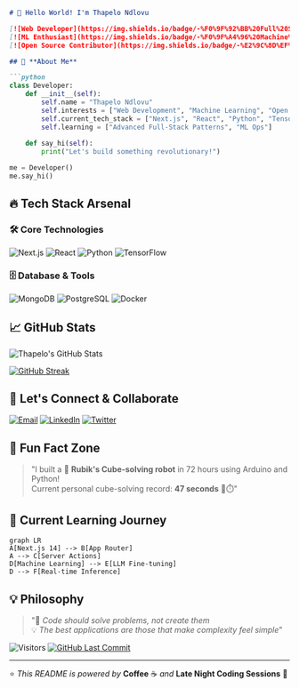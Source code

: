 

```markdown
# 👋 Hello World! I'm Thapelo Ndlovu

[![Web Developer](https://img.shields.io/badge/-%F0%9F%92%BB%20Full%20Stack%20Developer-8A2BE2)](https://github.com/Heisenburg-z)
[![ML Enthusiast](https://img.shields.io/badge/-%F0%9F%A4%96%20Machine%20Learning-00BFFF)](https://github.com/Heisenburg-z)
[![Open Source Contributor](https://img.shields.io/badge/-%E2%9C%8D%EF%B8%8F%20Open%20Source-32CD32)](https://github.com/Heisenburg-z)

## 🚀 **About Me**

```python
class Developer:
    def __init__(self):
        self.name = "Thapelo Ndlovu"
        self.interests = ["Web Development", "Machine Learning", "Open Source"]
        self.current_tech_stack = ["Next.js", "React", "Python", "TensorFlow"]
        self.learning = ["Advanced Full-Stack Patterns", "ML Ops"]
        
    def say_hi(self):
        print("Let's build something revolutionary!")

me = Developer()
me.say_hi()
```
## 🔥 **Tech Stack Arsenal**

### 🛠️ **Core Technologies**
![Next.js](https://img.shields.io/badge/Next.js-000000?style=for-the-badge&logo=next.js&logoColor=white)
![React](https://img.shields.io/badge/React-61DAFB?style=for-the-badge&logo=react&logoColor=black)
![Python](https://img.shields.io/badge/Python-3776AB?style=for-the-badge&logo=python&logoColor=white)
![TensorFlow](https://img.shields.io/badge/TensorFlow-FF6F00?style=for-the-badge&logo=tensorflow&logoColor=white)

### 🗄️ **Database & Tools**
![MongoDB](https://img.shields.io/badge/MongoDB-47A248?style=for-the-badge&logo=mongodb&logoColor=white)
![PostgreSQL](https://img.shields.io/badge/PostgreSQL-4169E1?style=for-the-badge&logo=postgresql&logoColor=white)
![Docker](https://img.shields.io/badge/Docker-2496ED?style=for-the-badge&logo=docker&logoColor=white)

## 📈 **GitHub Stats**
![Thapelo's GitHub Stats](https://github-readme-stats.vercel.app/api?username=Heisenburg-z&show_icons=true&theme=radical&hide_title=true)

[![GitHub Streak](https://streak-stats.demolab.com/?user=Heisenburg-z&theme=radical)](https://git.io/streak-stats)

## 🤝 **Let's Connect & Collaborate**

[![Email](https://img.shields.io/badge/-📧%20Email%20Me-EA4335?style=flat-square&logo=gmail&logoColor=white)](mailto:thapelondlovu74@gmail.com)
[![LinkedIn](https://img.shields.io/badge/-👔%20LinkedIn-0A66C2?style=flat-square&logo=linkedin&logoColor=white)](https://linkedin.com/in/ThapeloNdlovu)
[![Twitter](https://img.shields.io/badge/-🐦%20Twitter%20(Coming%20Soon)-1DA1F2?style=flat-square&logo=twitter&logoColor=white)]()

## 🤯 **Fun Fact Zone**
> "I built a 🤖 **Rubik's Cube-solving robot** in 72 hours using Arduino and Python!  
> Current personal cube-solving record: **47 seconds** 🏻⏱️"

## 🧩 **Current Learning Journey**
```mermaid
graph LR
A[Next.js 14] --> B[App Router]
A --> C[Server Actions]
D[Machine Learning] --> E[LLM Fine-tuning]
D --> F[Real-time Inference]
```

## 💡 **Philosophy**
> "🚀 *Code should solve problems, not create them*  
> 💡 *The best applications are those that make complexity feel simple*"

![Visitors](https://komarev.com/ghpvc/?username=Heisenburg-z&color=dc143c&style=flat-square&label=PROFILE+VIEWS)
[![GitHub Last Commit](https://img.shields.io/github/last-commit/Heisenburg-z/Heisenburg-z?color=9E7BB5&label=LAST%20UPDATE&style=flat-square)]()

---

⭐ *This README is powered by* **Coffee** ☕ *and* **Late Night Coding Sessions** 🌙  
```
